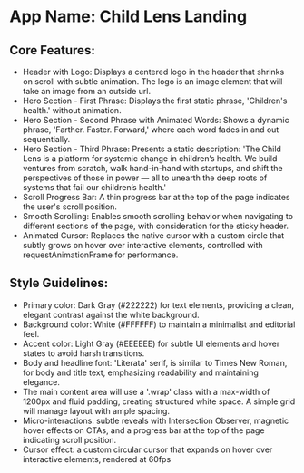 # **App Name**: Child Lens Landing

## Core Features:

- Header with Logo: Displays a centered logo in the header that shrinks on scroll with subtle animation. The logo is an image element that will take an image from an outside url.
- Hero Section - First Phrase: Displays the first static phrase, 'Children's health.' without animation.
- Hero Section - Second Phrase with Animated Words: Shows a dynamic phrase, 'Farther. Faster. Forward,' where each word fades in and out sequentially.
- Hero Section - Third Phrase: Presents a static description: 'The Child Lens is a platform for systemic change in children’s health. We build ventures from scratch, walk hand-in-hand with startups, and shift the perspectives of those in power — all to unearth the deep roots of systems that fail our children’s health.'
- Scroll Progress Bar: A thin progress bar at the top of the page indicates the user's scroll position.
- Smooth Scrolling: Enables smooth scrolling behavior when navigating to different sections of the page, with consideration for the sticky header.
- Animated Cursor: Replaces the native cursor with a custom circle that subtly grows on hover over interactive elements, controlled with requestAnimationFrame for performance.

## Style Guidelines:

- Primary color: Dark Gray (#222222) for text elements, providing a clean, elegant contrast against the white background.
- Background color: White (#FFFFFF) to maintain a minimalist and editorial feel.
- Accent color: Light Gray (#EEEEEE) for subtle UI elements and hover states to avoid harsh transitions.
- Body and headline font: 'Literata' serif, is similar to Times New Roman, for body and title text, emphasizing readability and maintaining elegance.
- The main content area will use a '.wrap' class with a max-width of 1200px and fluid padding, creating structured white space.  A simple grid will manage layout with ample spacing.
- Micro-interactions: subtle reveals with Intersection Observer, magnetic hover effects on CTAs, and a progress bar at the top of the page indicating scroll position.
- Cursor effect: a custom circular cursor that expands on hover over interactive elements, rendered at 60fps